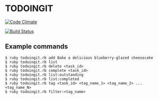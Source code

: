TODOINGIT
=================================
[![Code Climate](https://codeclimate.com/repos/525e192a7e00a40832001f0c/badges/64f54a7f030bd68a49b4/gpa.png)](https://codeclimate.com/repos/525e192a7e00a40832001f0c/feed)

[![Build Status](https://travis-ci.org/tomszymanski/todoingit.png?branch=master)](https://travis-ci.org/tomszymanski/todoingit)

Example commands
----------------

```
$ ruby todoingit.rb add Bake a delicious blueberry-glazed cheesecake
$ ruby todoingit.rb list
$ ruby todoingit.rb delete <task_id>
$ ruby todoingit.rb complete <task_id>
$ ruby todoingit.rb list:outstanding
$ ruby todoingit.rb list:completed
$ ruby todoingit.rb tag <task_id> <tag_name_1> <tag_name_2> ... <tag_name_N>
$ ruby todoingit.rb filter:<tag_name>
```